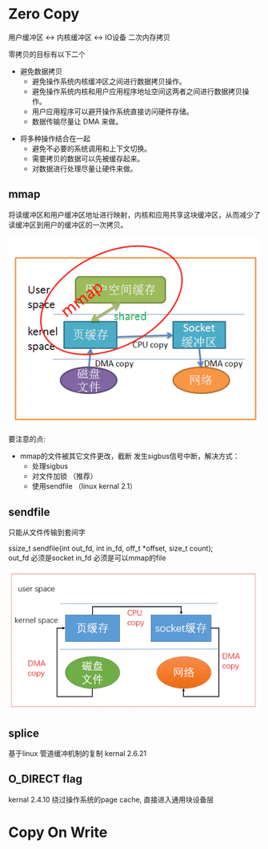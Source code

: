 # Zero Copy

用户缓冲区 <-> 内核缓冲区 <-> IO设备
二次内存拷贝

零拷贝的目标有以下二个  
+ 避免数据拷贝  
    * 避免操作系统内核缓冲区之间进行数据拷贝操作。  
    * 避免操作系统内核和用户应用程序地址空间这两者之间进行数据拷贝操作。
    * 用户应用程序可以避开操作系统直接访问硬件存储。
    * 数据传输尽量让 DMA 来做。
* 将多种操作结合在一起
    * 避免不必要的系统调用和上下文切换。
    * 需要拷贝的数据可以先被缓存起来。
    * 对数据进行处理尽量让硬件来做。  

## mmap
将读缓冲区和用户缓冲区地址进行映射，内核和应用共享这块缓冲区，从而减少了读缓冲区到用户的缓冲区的一次拷贝。

![tcp](img/mmap.png)

要注意的点:  
* mmap的文件被其它文件更改，截断 发生sigbus信号中断，解决方式：
    * 处理sigbus 
    * 对文件加锁 （推荐）
    * 使用sendfile （linux kernal 2.1）

## sendfile
只能从文件传输到套间字  

ssize_t sendfile(int out_fd, int in_fd, off_t *offset, size_t count);  
out_fd 必须是socket
in_fd 必须是可以mmap的file


![tcp](img/sendfile.png)


## splice
基于linux 管道缓冲机制的复制 kernal 2.6.21


## O_DIRECT flag 

kernal 2.4.10
绕过操作系统的page cache, 直接进入通用块设备层


# Copy On Write

